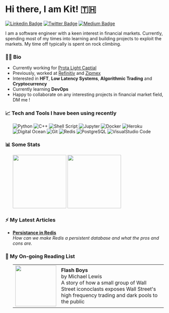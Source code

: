 # Hi there, I am Kit! 🇹🇭


[![Linkedin Badge](https://img.shields.io/badge/-LinkedIn-0e76a8?style=flat-square&logo=Linkedin&logoColor=white)](https://www.linkedin.com/in/krittaboon-tantikarun-172634103)
[![Twitter Badge](https://img.shields.io/badge/-Twitter-00acee?style=flat-square&logo=Twitter&logoColor=white)](https://twitter.com/ktantikarun)
[![Medium Badge](https://img.shields.io/badge/medium-%2312100E.svg?&style=for-square&logo=medium&logoColor=white)](https://ktantikarun.medium.com/)

I am a software engineer with a keen interest in financial markets. Currently, spending most of my times into learning and building projects to exploit the markets. My time off typically is spent on rock climbing.



### 🧑‍💻 Bio

- Currently working for <a href="https://protalightcap.com/">Prota Light Captial</a>
- Previously, worked at <a href="https://www.refinitiv.com/en">Refinitiv</a> and <a href="https://www.zipmex.com">Zipmex</a>
- Interested in <b>HFT</b>, <b>Low Latency Systems</b>, <b>Algorithmic Trading</b> and <b>Cryptocurrency</b>
- Currently learning <b>DevOps</b>
- Happy to collaborate on any interesting projects in financial market field, DM me !

### 📈  Tech and Tools I have been using recently

<ul>
<p>
  <img alt="Python" src="https://img.shields.io/badge/-Python-45b8d8?style=flat-square&logo=python&logoColor=white" />
  <img alt="C++" src="https://img.shields.io/badge/C%2B%2B-00599C?style=flat-square&logo=c%2B%2B&logoColor=white" /> 
  <img alt="Shell Script" src="https://img.shields.io/badge/Shell_Script-121011?style=flat-square&logo=gnu-bash&logoColor=white" />
  <img alt="Jupyter" src="https://img.shields.io/badge/Jupyter-13aa52?style=flat-square&logo=jupyter&logoColor=white" />
  <img alt="Docker" src="https://img.shields.io/badge/-Docker-46a2f1?style=flat-square&logo=docker&logoColor=white" />
  <img alt="Heroku" src="https://img.shields.io/badge/-Heroku-430098?style=flat-square&logo=heroku&logoColor=white" />
  <img alt="Digital Ocean" src="https://img.shields.io/badge/Digital_Ocean-0080FF?style=flat-square&logo=DigitalOcean&logoColor=white" />
  <img alt="Git" src="https://img.shields.io/badge/-Git-F05032?style=flat-square&logo=git&logoColor=white" />
  <img alt="Redis" src="https://img.shields.io/badge/redis-%23DD0031.svg?&style=flat-square&logo=redis&logoColor=white" />
  <img alt="PostgreSQL" src="https://img.shields.io/badge/PostgreSQL-316192?style=flat-square&logo=postgresql&logoColor=white" />
  <img alt="VisualStudio Code" src="https://img.shields.io/badge/Visual_Studio_Code-0078D4?style=flat-square&logo=visual%20studio%20code&logoColor=white" />
</p>
</ul>


### 📊 Some Stats
<ul>
  <p>
    <img height="170em" src="https://leetcard.jacoblin.cool/ktantikarun?theme=light&font=Karma&ext=contest" />
    <img height="170em" src="https://github-readme-stats.vercel.app/api/top-langs/?username=ktantikarun&exclude_repo=KNN-Image-Classification&show_icons=true&hide_border=true&layout=compact&langs_count=8"/>
  </p>
</ul>


### ⚡ My Latest Articles
<ul>
  <li><a href="https://medium.com/@krittaboon.t/persistance-in-redis-931768face32"><b>Persistance in Redis</b></a><br/><i>How can we make Redis a persistent database and what the pros and cons are.</i></li>
</ul>

### 📓 My On-going Reading List
<ul>
  <table border="0">
    <tr>
      <td width="100px">
        <img height="130em" src="https://m.media-amazon.com/images/I/41C3LHEK5TL.jpg">
      </td>
      <td>
        <b>Flash Boys</b><br>
        by Michael Lewis<br>
        A story of how a small group of Wall Street iconoclasts exposes Wall Street's high frequency trading and dark pools to the public
      </td>
  </table>
</ul>
